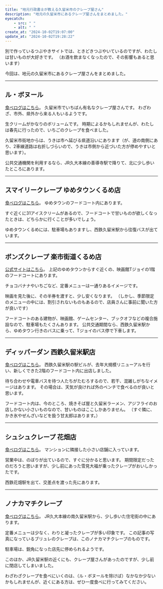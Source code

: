 ```yaml
---
title: "地元行政書士が教える久留米市のクレープ屋さん"
description: "地元の久留米市にあるクレープ屋さんをまとめました。"
eyecatch: 
    - src: " "
    - alt: " "
create_at: "2024-10-02T19:07:00"
update_at: "2024-10-02T19:28:22"
---
```


別で作っているつぶやきサイトでは、ときどきつぶやいているのですが、わたしは甘いものが大好きです。
（お酒を飲まなくなったので、その影響もあると思います）

今回は、地元の久留米市にあるクレープ屋さんをまとめました。

---

## ル・ボヌール

[食べログはこちら](https://tabelog.com/fukuoka/A4008/A400801/40025556/)。
久留米市でいちばん有名なクレープ屋さんです。
わざわざ、市外、県外から来る人もいるようです。

生クリームがかなりのボリュームです。
時期によるかもしれませんが、わたしは春先に行ったので、いちごのクレープを食べました。

久留米市街地からは、うきは市へ延びる県道沿いにあります（が、道の南側にあり、2車線道路は右折しづらいので、うきは市側から近づいた方が停めやすいと思います）。

公共交通機関を利用するなら、JR久大本線の善導寺駅で降りて、北に少し歩いたところにあります。

---

## スマイリークレープ ゆめタウンくるめ店

[食べログはこちら](https://tabelog.com/fukuoka/A4008/A400801/40066101/)。
ゆめタウンのフードコート内にあります。

すぐ近くに31アイスクリームがあるので、フードコートで甘いものが欲しくなったときは、どちらかに行くことが多いでしょう。

ゆめタウンくるめには、駐車場もありますし、西鉄久留米駅から往復バスが出ています。

---

## ボンズクレープ 楽市街道くるめ店

[公式サイトはこちら](https://bonscrepe.com/store/kurume/)。
上記のゆめタウンからすぐ近くの、映画館Tジョイの1階のフードコートにあります。

チョコバナナやいちごなど、定番メニューは一通りあるイメージです。

映画を見た後に、その半券を渡すと、少し安くなります。
（しかし、季節限定のメニューの中には、割引されないものもあるので、店員さんに事前に聞いた方が良いです）

フードコートのある建物が、映画館、ゲームセンター、ブックオフなどの複合施設なので、駐車場もたくさんあります。
公共交通期間なら、西鉄久留米駅から、ゆめタウン行きのバスに乗って、Tジョイのバス停で下車します。

---

## ディッパーダン 西鉄久留米駅店

[食べログはこちら](https://tabelog.com/fukuoka/A4008/A400801/40068317/)。
西鉄久留米駅の駅ビルが、去年大規模リニューアルを行い、新しくできた2階のフードコート内に出店しました。

待ち合わせや電車バスを待つ人たちがたむろするので、若干、混雑しがちなイメージはあります。
その場合は、天気が良ければ外のベンチで食べるのが良いと思います。

フードコート内は、今のところ、焼きそば屋と久留米ラーメン、アジフライのお店しかない小さいものなので、甘いものはここしかありません。
（すぐ隣に、かき氷やぜんざいなどを扱う甘太郎はあります。）

---

## シュシュクレープ 花畑店

[食べログはこちら](https://tabelog.com/fukuoka/A4008/A400801/40028755/)。
マンションに隣接した小さい店舗に入っています。

営業中は、のぼりが出ているので、すぐに分かると思います。
期間限定だったのだろうと思いますが、少し前にあった雪見大福が乗ったクレープがおいしかったです。

西鉄花畑駅を出て、交差点を渡った先にあります。

---

## ノナカマチクレープ

[食べログはこちら](https://tabelog.com/fukuoka/A4008/A400801/40062152/)。
JR久大本線の南久留米駅から、少し歩いた住宅街の中にあります。

定番メニューは少なく、わりと凝ったクレープが多い印象です。
この記事の写真になっているブリュレのクレープは、このノナカマチクレープのものです。

駐車場は、鋭角になった店先に停められるようです。

このほか、JR久留米駅の近くにも、クレープ屋さんがあったのですが、少し前に閉店してしまいました。

わざわざクレープを食べにいくのは、（ル・ボヌールを除けば）なかなか少ないかもしれませんが、近くにある方は、ぜひ一度食べに行ってみてください。

